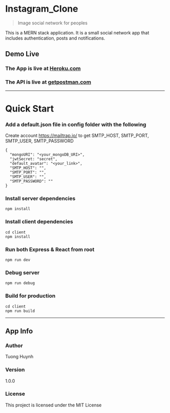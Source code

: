 # Instagram_Clone

> Image social network for peoples

This is a MERN stack application. It is a small social network app that includes authentication, posts and notifications.

## Demo Live

### The App is live at [Heroku.com]()

### The API is live at [getpostman.com](https://documenter.getpostman.com/view/6870044/Szt5gXEP?version=latest)

---

# Quick Start

### Add a default.json file in config folder with the following

Create account https://mailtrap.io/ to get SMTP_HOST, SMTP_PORT, SMTP_USER, SMTP_PASSWORD

```
{
  "mongoURI": "<your_mongoDB_URI>",
  "jwtSecret: "secret",
  "default_avatar": "<your_link>",
  "SMTP_HOST": "",
  "SMTP_PORT": "",
  "SMTP_USER": "",
  "SMTP_PASSWORD": ""
}
```

### Install server dependencies

```
npm install
```

### Install client dependencies

```
cd client
npm install
```

### Run both Express & React from root

```
npm run dev
```

### Debug server

```
npm run debug
```

### Build for production

```
cd client
npm run build
```

---

## App Info

### Author

Tuong Huynh

### Version

1.0.0

### License

This project is licensed under the MIT License
